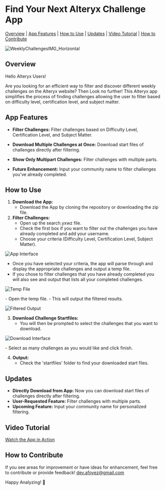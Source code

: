 # Find Your Next Alteryx Challenge App
[Overview](#overview) | [App Features](#app-features) | [How to Use](#how-to-use) | [Updates](#updates) | [Video Tutorial](#video-tutorial) | [How to Contribute](#how-to-contribute)

![WeeklyChallengesIMG_Horizontal](https://github.com/afnfyz/alteryx_weekly_challenge_filter/assets/124072294/75a3225c-8d68-467c-91fe-c331ef77685f)

## Overview <a name="overview"></a>

Hello Alteryx Users! 

Are you looking for an efficient way to filter and discover different weekly challenges on the Alteryx website? 
Then Look no further! 
This Alteryx app simplifies the process of finding challenges allowing the user to filter based on difficulty level, certification level, and subject matter.

## App Features <a name="app-features"></a>

- **Filter Challenges:** Filter challenges based on Difficulty Level, Certification Level, and Subject Matter.
- **Download Multiple Challenges at Once:** Download start files of challenges directly after filtering.
- **Show Only Multipart Challenges:** Filter challenges with multiple parts.

- **Future Enhancement:** Input your community name to filter challenges you've already completed.

## How to Use <a name="how-to-use"></a>

1. **Download the App:**
   - Download the App by cloning the repository or downloading the zip file.
2. **Filter Challenges:**
   - Open up the search.yxwz file.
   - Check the first box if you want to filter out the challenges you have already completed and add your username.
   - Choose your criteria (Difficulty Level, Certification Level, Subject Matter).
<p align="left">
  <img src="https://github.com/afnfyz/alteryx_weekly_challenge_filter/assets/124072294/703d1507-9e35-4909-8adb-f770d1058f3e" alt="App Interface">
</p>

   - Once you have selected your criteria, the app will parse through and display the appropriate challenges and output a temp file.
   - If you chose to filter challenges that you have already completed you will also see and output that lists all your completed challenges.
<p align="left">
  <img src="https://github.com/afnfyz/alteryx_weekly_challenge_filter/assets/124072294/ceaf172b-fe5d-4d53-b869-795f6f6a8937" alt="Temp File">
</p>
   - Open the temp file.
   - This will output the filtered results.
<p align="left">
  <img src="https://github.com/afnfyz/alteryx_weekly_challenge_filter/assets/124072294/ee5f340a-c6e1-4842-ae3b-f6b97b1dcd82" alt="Filtered Output">
</p>

3. **Download Challenge Startfiles:**
   - You will then be prompted to select the challenges that you want to download.
<p align="left">
  <img src="https://github.com/afnfyz/alteryx_weekly_challenge_filter/assets/124072294/d98fb475-2b20-4923-9633-bc4781aa8eb4" alt="Download Interface">
</p>
   - Select as many challenges as you would like and click finish.

4. **Output:**
   - Check the 'startfiles' folder to find your downloaded start files.

## Updates <a name="updates"></a>

- **Directly Download from App:** Now you can download start files of challenges directly after filtering.
- **User-Requested Feature:** Filter challenges with multiple parts.
- **Upcoming Feature:** Input your community name for personalized filtering.

## Video Tutorial <a name="video-tutorial"></a>

[Watch the App in Action](<YourVideoLink>)

## How to Contribute <a name="how-to-contribute"></a>

If you see areas for improvement or have ideas for enhancement, feel free to contribute or provide feedback!
dev.afoyez@gmail.com

Happy Analyzing! 🚀
